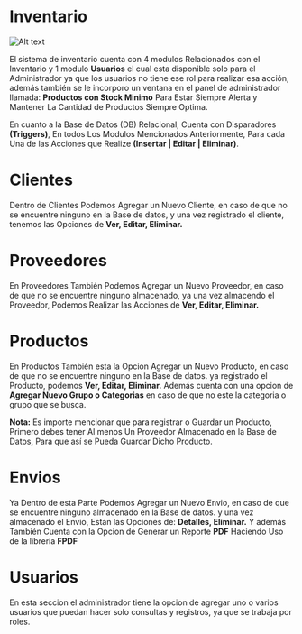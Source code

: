# Inventario
![Alt text](http://github.com/img/sumipan.png "SumiPan Los Llanos, C.A.")

El sistema de inventario cuenta con 4 modulos Relacionados con el Inventario y 1 modulo <b>Usuarios</b> el cual esta disponible solo para el Administrador ya que los usuarios no tiene ese rol para realizar esa acción, además también se le incorporo un ventana en el panel de administrador llamada: <b>Productos con Stock Minimo</b> Para Estar Siempre Alerta y Mantener La Cantidad de Productos Siempre Optima.

En cuanto a la Base de Datos (DB) Relacional, Cuenta con Disparadores <b>(Triggers)</b>, En todos Los Modulos Mencionados Anteriormente, Para cada Una de las Acciones que Realize <b>(Insertar | Editar | Eliminar)</b>.

# Clientes
Dentro de Clientes Podemos Agregar un Nuevo Cliente, en caso de que no se encuentre ninguno en la Base de datos, 
y una vez registrado el cliente,  tenemos las Opciones de <b>Ver, Editar, Eliminar.</b>

# Proveedores
En Proveedores También Podemos Agregar un Nuevo Proveedor, en caso de que no se encuentre ninguno almacenado, 
ya una vez almacendo el Proveedor,  Podemos Realizar las Acciones de <b>Ver, Editar, Eliminar.</b>

# Productos
En Productos También esta la Opcion Agregar un Nuevo Producto, en caso de que no se encuentre ninguno en la Base de datos. 
ya registrado el Producto,   podemos <b>Ver, Editar, Eliminar.</b>
Además cuenta con una opcion de <b>Agregar Nuevo Grupo o Categorias</b> en caso de que no este la categoria o grupo que se busca.

<b>Nota:</b> Es importe mencionar que para registrar o Guardar un Producto, Primero debes tener Al menos Un Proveedor Almacenado en la Base de Datos, Para que así se Pueda Guardar Dicho Producto.

# Envios
Ya Dentro de esta Parte Podemos Agregar un Nuevo Envio, en caso de que se encuentre ninguno almacenado en la Base de datos. 
y una vez almacenado el Envio, Estan las Opciones de:  <b>Detalles, Eliminar.</b> Y además También Cuenta con la Opcion de Generar un Reporte <b>PDF</b> Haciendo Uso de la libreria <b>FPDF</b>

# Usuarios 
En esta seccion el administrador tiene la opcion de agregar uno o varios usuarios que puedan hacer solo consultas y registros, ya que se trabaja por roles. 
 

